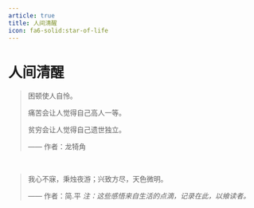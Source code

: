 ```yaml
---
article: true
title: 人间清醒
icon: fa6-solid:star-of-life
---
```


# 人间清醒

> 困顿使人自怜。
>
> 痛苦会让人觉得自己高人一等。
>
> 贫穷会让人觉得自己遗世独立。
>
> —— 作者：龙犄角

<br/>

> 我心不寐，秉烛夜游；兴致方尽，天色微明。
>
> —— 作者：简.平
> _注：这些感悟来自生活的点滴，记录在此，以飨读者。_
